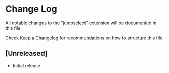 # Change Log

All notable changes to the "jumpselect" extension will be documented in this file.

Check [Keep a Changelog](http://keepachangelog.com/) for recommendations on how to structure this file.

## [Unreleased]

- Initial release